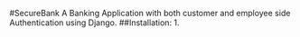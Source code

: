 #SecureBank
A Banking Application with both customer and employee side Authentication using Django.
##Installation:
1.

